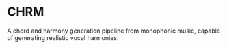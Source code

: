 # CHRM
A chord and harmony generation pipeline from monophonic music, capable of generating realistic vocal harmonies.
